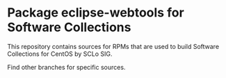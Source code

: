 # Package eclipse-webtools for Software Collections

This repository contains sources for RPMs that are used
to build Software Collections for CentOS by SCLo SIG.

Find other branches for specific sources.
